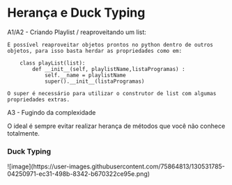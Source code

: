 # Herança e Duck Typing

A1/A2  - Criando Playlist / reaproveitando um list:

	É possível reaproveitar objetos prontos no python dentro de outros objetos, para isso basta herdar as propriedades como em:
	
		class playList(list):
		    def __init__(self, playlistName,listaProgramas) :
		        self.__name = playlistName
		        super().__init__(listaProgramas)
	
	O super é necessário para utilizar o construtor de list com algumas propriedades extras.
	
A3 - Fugindo da complexidade

O ideal é sempre evitar realizar herança de métodos que você não conhece totalmente.


<h3>Duck Typing</h3>
![image](https://user-images.githubusercontent.com/75864813/130531785-04250971-ec31-498b-8342-b670322ce95e.png)

